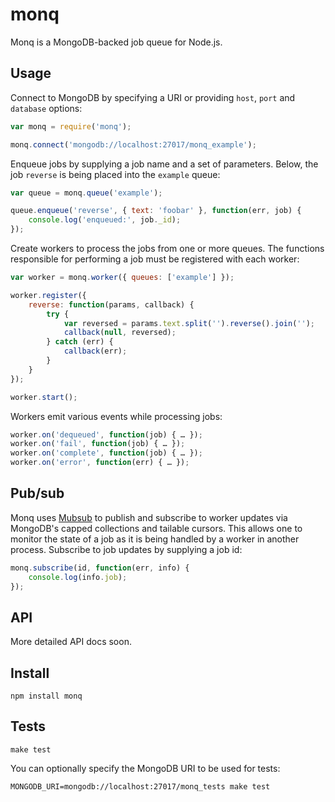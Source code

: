 monq
====

Monq is a MongoDB-backed job queue for Node.js.

Usage
-----

Connect to MongoDB by specifying a URI or providing `host`, `port` and `database` options:

```javascript
var monq = require('monq');

monq.connect('mongodb://localhost:27017/monq_example');
```
    
Enqueue jobs by supplying a job name and a set of parameters.  Below, the job `reverse` is being placed into the `example` queue:

```javascript
var queue = monq.queue('example');

queue.enqueue('reverse', { text: 'foobar' }, function(err, job) {
    console.log('enqueued:', job._id);
});
```

Create workers to process the jobs from one or more queues.  The functions responsible for performing a job must be registered with each worker:

```javascript
var worker = monq.worker({ queues: ['example'] });

worker.register({
    reverse: function(params, callback) {
        try {
            var reversed = params.text.split('').reverse().join('');
            callback(null, reversed);
        } catch (err) {
            callback(err);
        }
    }
});

worker.start();
```
    
Workers emit various events while processing jobs:

```javascript
worker.on('dequeued', function(job) { … });
worker.on('fail', function(job) { … });
worker.on('complete', function(job) { … });
worker.on('error', function(err) { … });
```
    
Pub/sub
-------

Monq uses [Mubsub](http://github.com/scttnlsn/mubsub) to publish and subscribe to worker updates via MongoDB's capped collections and tailable cursors.  This allows one to monitor the state of a job as it is being handled by a worker in another process.  Subscribe to job updates by supplying a job id:

```javascript
monq.subscribe(id, function(err, info) {
    console.log(info.job);
});
```
    
API
---

More detailed API docs soon.
    
Install
-------

    npm install monq
    
Tests
-----
    make test

You can optionally specify the MongoDB URI to be used for tests:

    MONGODB_URI=mongodb://localhost:27017/monq_tests make test